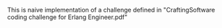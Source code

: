 This is naive implementation of a challenge defined in "CraftingSoftware coding challenge for Erlang Engineer.pdf"
